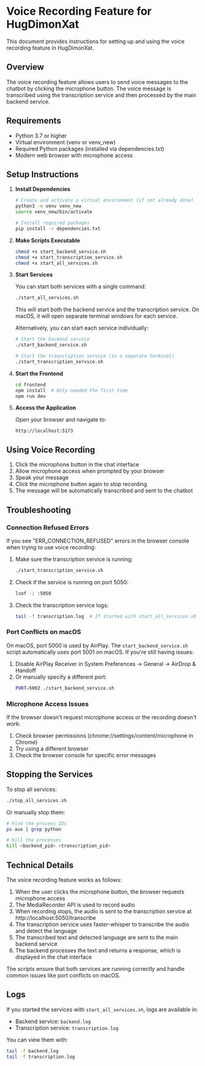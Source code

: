 # Voice Recording Feature for HugDimonXat

This document provides instructions for setting up and using the voice recording feature in HugDimonXat.

## Overview

The voice recording feature allows users to send voice messages to the chatbot by clicking the microphone button. The voice message is transcribed using the transcription service and then processed by the main backend service.

## Requirements

- Python 3.7 or higher
- Virtual environment (venv or venv_new)
- Required Python packages (installed via dependencies.txt)
- Modern web browser with microphone access

## Setup Instructions

1. **Install Dependencies**

   ```bash
   # Create and activate a virtual environment (if not already done)
   python3 -m venv venv_new
   source venv_new/bin/activate

   # Install required packages
   pip install -r dependencies.txt
   ```

2. **Make Scripts Executable**

   ```bash
   chmod +x start_backend_service.sh
   chmod +x start_transcription_service.sh
   chmod +x start_all_services.sh
   ```

3. **Start Services**

   You can start both services with a single command:

   ```bash
   ./start_all_services.sh
   ```

   This will start both the backend service and the transcription service. On macOS, it will open separate terminal windows for each service.

   Alternatively, you can start each service individually:

   ```bash
   # Start the backend service
   ./start_backend_service.sh

   # Start the transcription service (in a separate terminal)
   ./start_transcription_service.sh
   ```

4. **Start the Frontend**

   ```bash
   cd frontend
   npm install  # Only needed the first time
   npm run dev
   ```

5. **Access the Application**

   Open your browser and navigate to:

   ```
   http://localhost:5173
   ```

## Using Voice Recording

1. Click the microphone button in the chat interface
2. Allow microphone access when prompted by your browser
3. Speak your message
4. Click the microphone button again to stop recording
5. The message will be automatically transcribed and sent to the chatbot

## Troubleshooting

### Connection Refused Errors

If you see "ERR_CONNECTION_REFUSED" errors in the browser console when trying to use voice recording:

1. Make sure the transcription service is running:
   ```bash
   ./start_transcription_service.sh
   ```

2. Check if the service is running on port 5050:
   ```bash
   lsof -i :5050
   ```

3. Check the transcription service logs:
   ```bash
   tail -f transcription.log  # If started with start_all_services.sh
   ```

### Port Conflicts on macOS

On macOS, port 5000 is used by AirPlay. The `start_backend_service.sh` script automatically uses port 5001 on macOS. If you're still having issues:

1. Disable AirPlay Receiver in System Preferences → General → AirDrop & Handoff
2. Or manually specify a different port:
   ```bash
   PORT=5002 ./start_backend_service.sh
   ```

### Microphone Access Issues

If the browser doesn't request microphone access or the recording doesn't work:

1. Check browser permissions (chrome://settings/content/microphone in Chrome)
2. Try using a different browser
3. Check the browser console for specific error messages

## Stopping the Services

To stop all services:

```bash
./stop_all_services.sh
```

Or manually stop them:

```bash
# Find the process IDs
ps aux | grep python

# Kill the processes
kill <backend_pid> <transcription_pid>
```

## Technical Details

The voice recording feature works as follows:

1. When the user clicks the microphone button, the browser requests microphone access
2. The MediaRecorder API is used to record audio
3. When recording stops, the audio is sent to the transcription service at http://localhost:5050/transcribe
4. The transcription service uses faster-whisper to transcribe the audio and detect the language
5. The transcribed text and detected language are sent to the main backend service
6. The backend processes the text and returns a response, which is displayed in the chat interface

The scripts ensure that both services are running correctly and handle common issues like port conflicts on macOS.

## Logs

If you started the services with `start_all_services.sh`, logs are available in:

- Backend service: `backend.log`
- Transcription service: `transcription.log`

You can view them with:

```bash
tail -f backend.log
tail -f transcription.log
```

